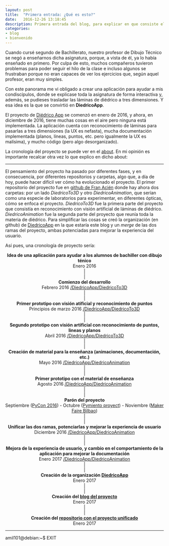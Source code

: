 ```yaml
---
layout: post
title:  "Primera entrada: ¿Qué es esto?"
date:   2016-12-26 13:18:45
description: Primera entrada del blog, para explicar en que consiste el proyecto que voy a realizar, cuales son los objetivos y en que estado de desarrollo se encuentra.
categories:
- blog
- bienvenido
---
```


Cuando cursé segundo de Bachillerato, nuestro profesor de Dibujo Técnico se negó a enseñarnos dicha asignatura, porque, a vista de él, ya lo había enseñado en primero. Por culpa de esto, muchos compañeros tuvieron problemas para poder seguir el hilo de la clase e incluso algunos se frustraban porque no eran capaces de ver los ejercicios que, según aquel profesor, eran muy simples.

Con este panorama me vi obligado a crear una aplicación para ayudar a mis condiscípulos, donde se explicase toda la asignatura de forma interactiva y, además, se pudieses trasladar las láminas de diédrico a tres dimensiones. Y esa idea es la que se convirtió en **DiedricoApp**.

El proyecto de [Diédrico App](https://github.com/DiedricoApp) se comenzó en enero de 2016, y ahora, en diciembre de 2016, tiene muchas cosas en el aire pero ninguna está implementada.
La aplicación cuenta con reconocimiento de láminas para pasarlas a tres dimensiones (la UX es nefasta), mucha documentación implementada (planos, líneas, puntos, etc. pero igualmente la UX es malísima), y mucho código (pero algo desorganizado).


La cronología del proyecto se puede ver en el [about](../about/). En mi opinión es importante recalcar otra vez lo que explico en dicho about:

---

El pensamiento del proyecto ha pasado por diferentes fases, y en consecuencia, por diferentes repositorios y carpetas, algo que, a día de hoy, puede hacer difícil ver cómo ha evolucionado el proyecto. El primer repositorio del proyecto fue en [github de Fran Acién](https://github.com/acien101/DiedricoApp) donde hay ahora dos carpetas: por un lado *DiedricoTo3D* y otro *DiedricoAnimation*, que serían como una especie de laboratorios para experimentar, en diferentes ópticas, cómo se enfoca el proyecto.
*DiedricoTo3D* fue la primera parte del proyecto que consistía en reconocimiento con visión artificial de láminas de diédrico. 
*DiedricoAnimation* fue la segunda parte del proyecto que reunía toda la materia de diédrico.
Para simplificar las cosas se creó la organización (en github) de [DiedricoApp](https://github.com/DiedricoApp) en la que estaría este blog y un *merge* de las dos ramas del proyecto, ambas potenciadas para mejorar la experiencia del usuario.

Así pues, una cronología de proyecto sería:    

<div style="text-align:center">
<b>Idea de una aplicación para ayudar a los alumnos de bachiller con dibujo ténico</b><br>
Enero 2016<br>
|<br>
|<br>
<b>Comienzo del desarrollo</b><br>
Febrero 2016 <a href="https://github.com/acien101/DiedricoApp/tree/master/DiedricoTo3D">/DiedricoApp/DiedricoTo3D</a><br>
|<br>
|<br>
<b>Primer prototipo con visión atificial y reconocimiento de puntos</b><br>
Principios de marzo 2016 <a href="https://github.com/acien101/DiedricoApp/tree/master/DiedricoTo3D">/DiedricoApp/DiedricoTo3D</a><br>
|<br>
|<br>
<b>Segundo prototipo con visión artificial con reconocimiento de puntos, lineas y planos</b><br>
Abril 2016 <a href="https://github.com/acien101/DiedricoApp/tree/master/DiedricoTo3D">/DiedricoApp/DiedricoTo3D</a><br>
|<br>
|<br>
<b>Creación de material para la enseñanza (animaciones, documentación, etc.)</b><br>
Mayo 2016 <a href="https://github.com/acien101/DiedricoApp/tree/master/DiedricoAnimation">/DiedricoApp/DiedricoAnimation</a><br>
|<br>
|<br>
<b>Primer prototipo con el material de enseñanza</b><br>
Agosto 2016 <a href="https://github.com/acien101/DiedricoApp/tree/master/DiedricoAnimation">/DiedricoApp/DiedricoAnimation</a><br>
|<br>
|<br>
<b>Parón del proyecto</b><br>
Septiembre (<a href="http://2016.es.pycon.org/es/">PyCon 2016</a>) - Octubre (<a href="http://thepymientoproject.com/">Pymiento proyect</a>) - Noviembre (<a href="http://bilbao.makerfaire.com/english/">Maker Faire Bilbao</a>)<br>
|<br>
|<br>
<b>Unificar las dos ramas, potenciarlas y mejorar la experiencia de usuario</b><br>
Diciembre 2016 <a href="https://github.com/acien101/DiedricoApp/tree/master/DiedricoAnimation">/DiedricoApp/DiedricoAnimation</a><br>
|<br>
|<br>
<b>Mejora de la experiencia de usuario, y cambio en el comportamiento de la aplicación para mejorar la documentación</b><br>
Enero 2017 <a href="https://github.com/acien101/DiedricoApp/tree/master/DiedricoAnimation">/DiedricoApp/DiedricoAnimation</a><br>
|<br>
|<br>
<b>Creación de la organización <a href="https://github.com/DiedricoApp">DiedricoApp</a></b><br>
Enero 2017<br>
|<br>
|<br>
<b>Creación del <a href="http://diedrico.com/">blog del proyecto</a></b><br>
Enero 2017<br>
|<br>
|<br>
<b>Creación del <a href="https://github.com/DiedricoApp/DiedricoApp">repositorio con el proyecto unificado</a></b><br>
Enero 2017<br>
</div>  

  

---
amil101@debian:~$ EXIT
